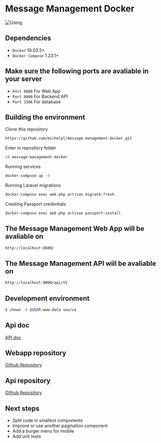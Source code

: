 # Message Management Docker

![Using](https://i.imgur.com/ATippjY.gif)

## Dependencies

*   ``Docker`` 19.03.5+
*   ``Docker Compose`` 1.23.1+

## Make sure the following ports are avaliable in your server

*   ``Port 8080`` For Web App
*   ``Port 8000`` For Backend API
*   ``Port 3306`` For database

## Building the environment

Clone this repository

```bash
https://github.com/michelpl/message-management-docker.git
```

Enter in repository folder

```bash
cd message-management-docker
```

Running services
```bash
docker-compose up -d
```

Running Laravel migrations
```bash
docker-compose exec web php artisan migrate:fresh
```

Creating Passport credentials
```bash
docker-compose exec web php artisan passport:install
```

## The Message Management Web App will be  avaliable on
```bash
http://localhost:8080/
```

## The Message Management API will be  avaliable on
```bash
http://localhost:8000/api/V1
```

## Development environment

```bash
$ chown -R $USER:www-data source
```

## Api doc
[API doc](https://documenter.getpostman.com/view/1954140/SWTK2suW)

## Webapp repository
[Github Repository](https://github.com/michelpl/message-management-web)

## Api repository
[Github Repository](https://github.com/michelpl/message-management-api)

## Next steps

- Split code in smallest components
- Improve or use another pagination component
- Add a burger menu for mobile
- Add unit tests
